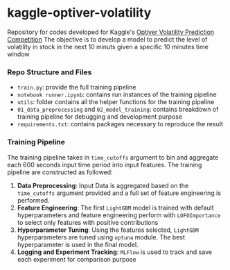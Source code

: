 # kaggle-optiver-volatility
Repository for codes developed for Kaggle's [Optiver Volatility Prediction Competition](https://www.kaggle.com/c/optiver-realized-volatility-prediction/overview)
The objective is to develop a model to predict the level of volatility in stock in the next 10 minuts given a specific 10 minutes time window

### Repo Structure and Files
* `train.py`: provide the full training pipeline 
* `notebook runner.ipynb`: contains run instances of the training pipeline
* `utils`: folder contains all the helper functions for the training pipeline
* `01_data_preprocessing` and `02_model_training`: contains breakdown of training pipeline for debugging and development purpose
* `requirements.txt`: contains packages necessary to reproduce the result

### Training Pipeline
The training pipeline takes in `time_cutoffs` argument to bin and aggregate each 600 seconds input time period into input features. The training pipeline are constructed as followed:
1. **Data Preprocessing**: Input Data is aggregated based on the `time_cutoffs` argument provided and a full set of feature engineering is performed.
2. **Feature Engineering**:  The first `LightGBM` model is trained with default hyperparameters and feature engineering perform with `LOFOImportance` to select only features with positive contributions
3. **Hyperparameter Tuning**:  Using the features selected,  `LightGBM` hyperparameters are tuned using `optuna` module.  The best hyperparameter is used in the final model. 
4. **Logging and Experiment Tracking**:  `MLFlow` is used to track and save each experiment for comparison purpose

